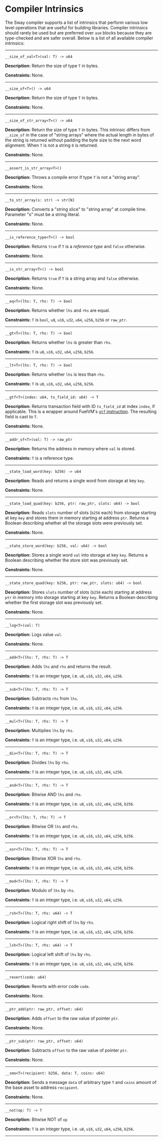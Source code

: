# Compiler Intrinsics

The Sway compiler supports a list of intrinsics that perform various low level operations that are useful for building libraries. Compiler intrinsics should rarely be used but are preferred over `asm` blocks because they are type-checked and are safer overall. Below is a list of all available compiler intrinsics:

___

```sway
__size_of_val<T>(val: T) -> u64
```

**Description:** Return the size of type `T` in bytes.

**Constraints:** None.

___

```sway
__size_of<T>() -> u64
```

**Description:** Return the size of type `T` in bytes.

**Constraints:** None.

___

```sway
__size_of_str_array<T>() -> u64
```

**Description:** Return the size of type `T` in bytes. This intrinsic differs from `__size_of` in the case of "string arrays" where the actual length in bytes of the string is returned without padding the byte size to the next word alignment. When `T` is not a string `0` is returned.

**Constraints:** None.

___

```sway
__assert_is_str_array<T>()
```

**Description:** Throws a compile error if type `T` is not a "string array".

**Constraints:** None.

___

```sway
__to_str_array(s: str) -> str[N]
```

**Description:** Converts a "string slice" to "string array" at compile time. Parameter "s" must be a string literal.

**Constraints:** None.

___

```sway
__is_reference_type<T>() -> bool
```

**Description:** Returns `true` if `T` is a _reference type_ and `false` otherwise.

**Constraints:** None.

___

```sway
__is_str_array<T>() -> bool
```

**Description:** Returns `true` if `T` is a string array and `false` otherwise.

**Constraints:** None.

___

```sway
__eq<T>(lhs: T, rhs: T) -> bool
```

**Description:** Returns whether `lhs` and `rhs` are equal.

**Constraints:** `T` is `bool`, `u8`, `u16`, `u32`, `u64`, `u256`, `b256` or `raw_ptr`.

___

```sway
__gt<T>(lhs: T, rhs: T) -> bool
```

**Description:** Returns whether `lhs` is greater than `rhs`.

**Constraints:** `T` is `u8`, `u16`, `u32`, `u64`, `u256`, `b256`.
___

```sway
__lt<T>(lhs: T, rhs: T) -> bool
```

**Description:** Returns whether `lhs` is less than `rhs`.

**Constraints:** `T` is `u8`, `u16`, `u32`, `u64`, `u256`, `b256`.
___

```sway
__gtf<T>(index: u64, tx_field_id: u64) -> T
```

**Description:** Returns transaction field with ID `tx_field_id` at index `index`, if applicable. This is a wrapper around FuelVM's [`gtf` instruction](https://fuellabs.github.io/fuel-specs/master/vm/instruction_set#gtf-get-transaction-fields). The resulting field is cast to `T`.

**Constraints:** None.

___

```sway
__addr_of<T>(val: T) -> raw_ptr
```

**Description:** Returns the address in memory where `val` is stored.

**Constraints:** `T` is a reference type.

___

```sway
__state_load_word(key: b256) -> u64
```

**Description:** Reads and returns a single word from storage at key `key`.

**Constraints:** None.

___

```sway
__state_load_quad(key: b256, ptr: raw_ptr, slots: u64) -> bool
```

**Description:** Reads `slots` number of slots (`b256` each) from storage starting at key `key` and stores them in memory starting at address `ptr`. Returns a Boolean describing whether all the storage slots were previously set.

**Constraints:** None.

___

```sway
__state_store_word(key: b256, val: u64) -> bool
```

**Description:** Stores a single word `val` into storage at key `key`. Returns a Boolean describing whether the store slot was previously set.

**Constraints:** None.

___

```sway
__state_store_quad(key: b256, ptr: raw_ptr, slots: u64) -> bool
```

**Description:** Stores `slots` number of slots (`b256` each) starting at address `ptr` in memory into storage starting at key `key`. Returns a Boolean describing whether the first storage slot was previously set.

**Constraints:** None.

___

```sway
__log<T>(val: T)
```

**Description:** Logs value `val`.

**Constraints:** None.

___

```sway
__add<T>(lhs: T, rhs: T) -> T
```

**Description:** Adds `lhs` and `rhs` and returns the result.

**Constraints:** `T` is an integer type, i.e. `u8`, `u16`, `u32`, `u64`, `u256`.

___

```sway
__sub<T>(lhs: T, rhs: T) -> T
```

**Description:** Subtracts `rhs` from `lhs`.

**Constraints:** `T` is an integer type, i.e. `u8`, `u16`, `u32`, `u64`, `u256`.

___

```sway
__mul<T>(lhs: T, rhs: T) -> T
```

**Description:** Multiplies `lhs` by `rhs`.

**Constraints:** `T` is an integer type, i.e. `u8`, `u16`, `u32`, `u64`, `u256`.

___

```sway
__div<T>(lhs: T, rhs: T) -> T
```

**Description:** Divides `lhs` by `rhs`.

**Constraints:** `T` is an integer type, i.e. `u8`, `u16`, `u32`, `u64`, `u256`.

___

```sway
__and<T>(lhs: T, rhs: T) -> T
```

**Description:** Bitwise AND `lhs` and `rhs`.

**Constraints:** `T` is an integer type, i.e. `u8`, `u16`, `u32`, `u64`, `u256`, `b256`.

___

```sway
__or<T>(lhs: T, rhs: T) -> T
```

**Description:** Bitwise OR `lhs` and `rhs`.

**Constraints:** `T` is an integer type, i.e. `u8`, `u16`, `u32`, `u64`, `u256`, `b256`.

___

```sway
__xor<T>(lhs: T, rhs: T) -> T
```

**Description:** Bitwise XOR `lhs` and `rhs`.

**Constraints:** `T` is an integer type, i.e. `u8`, `u16`, `u32`, `u64`, `u256`, `b256`.
___

```sway
__mod<T>(lhs: T, rhs: T) -> T
```

**Description:** Modulo of `lhs` by `rhs`.

**Constraints:** `T` is an integer type, i.e. `u8`, `u16`, `u32`, `u64`, `u256`.
___

```sway
__rsh<T>(lhs: T, rhs: u64) -> T
```

**Description:** Logical right shift of `lhs` by `rhs`.

**Constraints:** `T` is an integer type, i.e. `u8`, `u16`, `u32`, `u64`, `u256`, `b256`.
___

```sway
__lsh<T>(lhs: T, rhs: u64) -> T
```

**Description:** Logical left shift of `lhs` by `rhs`.

**Constraints:** `T` is an integer type, i.e. `u8`, `u16`, `u32`, `u64`, `u256`, `b256`.
___

```sway
__revert(code: u64)
```

**Description:** Reverts with error code `code`.

**Constraints:** None.

___

```sway
__ptr_add(ptr: raw_ptr, offset: u64)
```

**Description:** Adds `offset` to the raw value of pointer `ptr`.

**Constraints:** None.

___

```sway
__ptr_sub(ptr: raw_ptr, offset: u64)
```

**Description:** Subtracts `offset` to the raw value of pointer `ptr`.

**Constraints:** None.

___

```sway
__smo<T>(recipient: b256, data: T, coins: u64)
```

**Description:** Sends a message `data` of arbitrary type `T` and `coins` amount of the base asset to address `recipient`.

**Constraints:** None.

___

```sway
__not(op: T) -> T
```

**Description:** Bitwise NOT of `op`

**Constraints:** `T` is an integer type, i.e. `u8`, `u16`, `u32`, `u64`, `u256`, `b256`.
___

